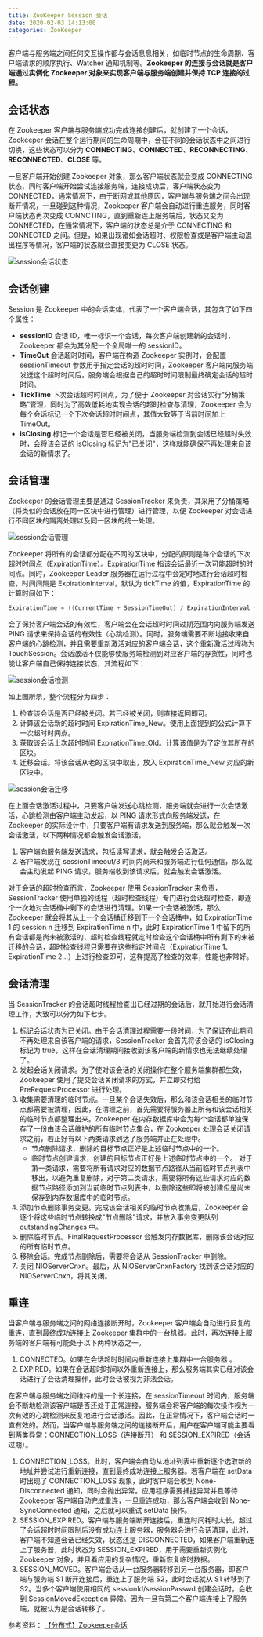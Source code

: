```yaml
---
title: ZooKeeper Session 会话
date: 2020-02-03 14:13:00
categories: ZooKeeper
---
```

客户端与服务端之间任何交互操作都与会话息息相关，如临时节点的生命周期、客户端请求的顺序执行、Watcher 通知机制等。**Zookeeper 的连接与会话就是客户端通过实例化 Zookeeper 对象来实现客户端与服务端创建并保持 TCP 连接的过程。**

## 会话状态
在 Zookeeper 客户端与服务端成功完成连接创建后，就创建了一个会话，Zookeeper 会话在整个运行期间的生命周期中，会在不同的会话状态中之间进行切换，这些状态可以分为 **CONNECTING**、**CONNECTED**、**RECONNECTING**、**RECONNECTED**、**CLOSE** 等。

一旦客户端开始创建 Zookeeper 对象，那么客户端状态就会变成 CONNECTING 状态，同时客户端开始尝试连接服务端，连接成功后，客户端状态变为 CONNECTED，通常情况下，由于断网或其他原因，客户端与服务端之间会出现断开情况，一旦碰到这种情况，Zookeeper 客户端会自动进行重连服务，同时客户端状态再次变成 CONNCTING，直到重新连上服务端后，状态又变为 CONNECTED，在通常情况下，客户端的状态总是介于 CONNECTING 和 CONNECTED 之间。但是，如果出现诸如会话超时、权限检查或是客户端主动退出程序等情况，客户端的状态就会直接变更为 CLOSE 状态。

![session会话状态](/images/zookeeper/session会话状态.png)

## 会话创建
Session 是 Zookeeper 中的会话实体，代表了一个客户端会话，其包含了如下四个属性：
* **sessionID** 会话 ID，唯一标识一个会话，每次客户端创建新的会话时，Zookeeper 都会为其分配一个全局唯一的 sessionID。
* **TimeOut** 会话超时时间，客户端在构造 Zookeeper 实例时，会配置 sessionTimeout 参数用于指定会话的超时时间，Zookeeper 客户端向服务端发送这个超时时间后，服务端会根据自己的超时时间限制最终确定会话的超时时间。
* **TickTime** 下次会话超时时间点，为了便于 Zookeeper 对会话实行“分桶策略”管理，同时为了高效低耗地实现会话的超时检查与清理，Zookeeper 会为每个会话标记一个下次会话超时时间点，其值大致等于当前时间加上 TimeOut。
* **isClosing** 标记一个会话是否已经被关闭，当服务端检测到会话已经超时失效时，会将该会话的 isClosing 标记为"已关闭"，这样就能确保不再处理来自该会话的新情求了。

## 会话管理
Zookeeper 的会话管理主要是通过 SessionTracker 来负责，其采用了分桶策略（将类似的会话放在同一区块中进行管理）进行管理，以便 Zookeeper 对会话进行不同区块的隔离处理以及同一区块的统一处理。

![session会话管理](/images/zookeeper/session会话管理.png)

Zookeeper 将所有的会话都分配在不同的区块中，分配的原则是每个会话的下次超时时间点（ExpirationTime）。ExpirationTime 指该会话最近一次可能超时的时间点。同时，Zookeeper Leader 服务器在运行过程中会定时地进行会话超时检查，时间间隔是 ExpirationInterval，默认为 tickTime 的值，ExpirationTime 的计算时间如下：
```java
ExpirationTime = ((CurrentTime + SessionTimeOut) / ExpirationInterval + 1) * ExpirationInterval
```

会了保持客户端会话的有效性，客户端会在会话超时时间过期范围内向服务端发送 PING 请求来保持会话的有效性（心跳检测）。同时，服务端需要不断地接收来自客户端的心跳检测，并且需要重新激活对应的客户端会话，这个重新激活过程称为 TouchSession。会话激活不仅能够使服务端检测到对应客户端的存货性，同时也能让客户端自己保持连接状态，其流程如下：

![session会话检测](/images/zookeeper/session会话检测.png)

如上图所示，整个流程分为四步：
1. 检查该会话是否已经被关闭。若已经被关闭，则直接返回即可。
2. 计算该会话新的超时时间 ExpirationTime_New。使用上面提到的公式计算下一次超时时间点。
3. 获取该会话上次超时时间 ExpirationTime_Old。计算该值是为了定位其所在的区块。
4. 迁移会话。将该会话从老的区块中取出，放入 ExpirationTime_New 对应的新区块中。

![session会话迁移](/images/zookeeper/session会话迁移.png)

在上面会话激活过程中，只要客户端发送心跳检测，服务端就会进行一次会话激活，心跳检测由客户端主动发起，以 PING 请求形式向服务端发送，在 Zookeeper 的实际设计中，只要客户端有请求发送到服务端，那么就会触发一次会话激活，以下两种情况都会触发会话激活。
1. 客户端向服务端发送请求，包括读写请求，就会触发会话激活。
2. 客户端发现在 sessionTimeout/3 时间内尚未和服务端进行任何通信，那么就会主动发起 PING 请求，服务端收到该请求后，就会触发会话激活。

对于会话的超时检查而言，Zookeeper 使用 SessionTracker 来负责，SessionTracker 使用单独的线程（超时检查线程）专门进行会话超时检查，即逐个一次地对会话桶中剩下的会话进行清理。如果一个会话被激活，那么 Zookeeper 就会将其从上一个会话桶迁移到下一个会话桶中，如 ExpirationTime 1 的 session n 迁移到 ExpirationTime n 中，此时 ExpirationTime 1 中留下的所有会话都是尚未被激活的，超时检查线程就定时检查这个会话桶中所有剩下的未被迁移的会话，超时检查线程只需要在这些指定时间点（ExpirationTime 1、ExpirationTime 2...）上进行检查即可，这样提高了检查的效率，性能也非常好。

## 会话清理
当 SessionTracker 的会话超时线程检查出已经过期的会话后，就开始进行会话清理工作，大致可以分为如下七步。
1. 标记会话状态为已关闭。由于会话清理过程需要一段时间，为了保证在此期间不再处理来自该客户端的请求，SessionTracker 会首先将该会话的 isClosing 标记为 true，这样在会话清理期间接收到该客户端的新情求也无法继续处理了。
2. 发起会话关闭请求。为了使对该会话的关闭操作在整个服务端集群都生效，Zookeeper 使用了提交会话关闭请求的方式，并立即交付给 PreRequestProcessor 进行处理。
3. 收集需要清理的临时节点。一旦某个会话失效后，那么和该会话相关的临时节点都需要被清理，因此，在清理之前，首先需要将服务器上所有和该会话相关的临时节点都整理出来。Zookeeper 在内存数据库中会为每个会话都单独保存了一份由该会话维护的所有临时节点集合，在 Zookeeper 处理会话关闭请求之前，若正好有以下两类请求到达了服务端并正在处理中。
    * 节点删除请求，删除的目标节点正好是上述临时节点中的一个。
    * 临时节点创建请求，创建的目标节点正好是上述临时节点中的一个。
    对于第一类请求，需要将所有请求对应的数据节点路径从当前临时节点列表中移出，以避免重复删除，对于第二类请求，需要将所有这些请求对应的数据节点路径添加到当前临时节点列表中，以删除这些即将被创建但是尚未保存到内存数据库中的临时节点。
4. 添加节点删除事务变更。完成该会话相关的临时节点收集后，Zookeeper 会逐个将这些临时节点转换成"节点删除"请求，并放入事务变更队列 outstandingChanges 中。
5. 删除临时节点。FinalRequestProcessor 会触发内存数据库，删除该会话对应的所有临时节点。
6. 移除会话。完成节点删除后，需要将会话从 SessionTracker 中删除。
7. 关闭 NIOServerCnxn。最后，从 NIOServerCnxnFactory 找到该会话对应的 NIOServerCnxn，将其关闭。

## 重连
当客户端与服务端之间的网络连接断开时，Zookeeper 客户端会自动进行反复的重连，直到最终成功连接上 Zookeeper 集群中的一台机器。此时，再次连接上服务端的客户端有可能处于以下两种状态之一。
1. CONNECTED。如果在会话超时时间内重新连接上集群中一台服务器 。
2. EXPIRED。如果在会话超时时间以外重新连接上，那么服务端其实已经对该会话进行了会话清理操作，此时会话被视为非法会话。

在客户端与服务端之间维持的是一个长连接，在 sessionTimeout 时间内，服务端会不断地检测该客户端是否还处于正常连接，服务端会将客户端的每次操作视为一次有效的心跳检测来反复地进行会话激活。因此，在正常情况下，客户端会话时一直有效的。然而，当客户端与服务端之间的连接断开后，用户在客户端可能主要看到两类异常：CONNECTION_LOSS（连接断开） 和 SESSION_EXPIRED（会话过期）。
1. CONNECTION_LOSS。此时，客户端会自动从地址列表中重新逐个选取新的地址并尝试进行重新连接，直到最终成功连接上服务器。若客户端在 setData 时出现了 CONNECTION_LOSS 现象，此时客户端会收到 None-Disconnected 通知，同时会抛出异常。应用程序需要捕捉异常并且等待 Zookeeper 客户端自动完成重连，一旦重连成功，那么客户端会收到 None-SyncConnected 通知，之后就可以重试 setData 操作。
2. SESSION_EXPIRED。客户端与服务端断开连接后，重连时间耗时太长，超过了会话超时时间限制后没有成功连上服务器，服务器会进行会话清理，此时，客户端不知道会话已经失效，状态还是 DISCONNECTED，如果客户端重新连上了服务器，此时状态为 SESSION_EXPIRED，用于需要重新实例化 Zookeeper 对象，并且看应用的复杂情况，重新恢复临时数据。
3. SESSION_MOVED。客户端会话从一台服务器转移到另一台服务器，即客户端与服务端 S1 断开连接后，重连上了服务端 S2，此时会话就从 S1 转移到了 S2。当多个客户端使用相同的 sessionId/sessionPasswd 创建会话时，会收到 SessionMovedException 异常。因为一旦有第二个客户端连接上了服务端，就被认为是会话转移了。


参考资料：
[【分布式】Zookeeper会话](https://www.cnblogs.com/leesf456/p/6103870.html)








